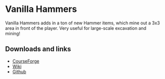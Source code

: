 # Vanilla Hammers
 Vanilla Hammers adds in a ton of new Hammer items, which mine out a 3x3 area in front of the player. Very useful for large-scale excavation and mining!

 ## Downloads and links
- [CourseForge](https://www.curseforge.com/minecraft/mc-mods/vanilla-hammers)
- [Wiki](https://github.com/Draylar/vanilla-hammers/wiki/Stats)
- [Github](https://github.com/Draylar/vanilla-hammers)